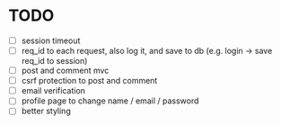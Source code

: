 # TODO

- [ ] session timeout
- [ ] req_id to each request, also log it, and save to db (e.g. login -> save req_id to session)
- [ ] post and comment mvc
- [ ] csrf protection to post and comment
- [ ] email verification
- [ ] profile page to change name / email / password
- [ ] better styling
